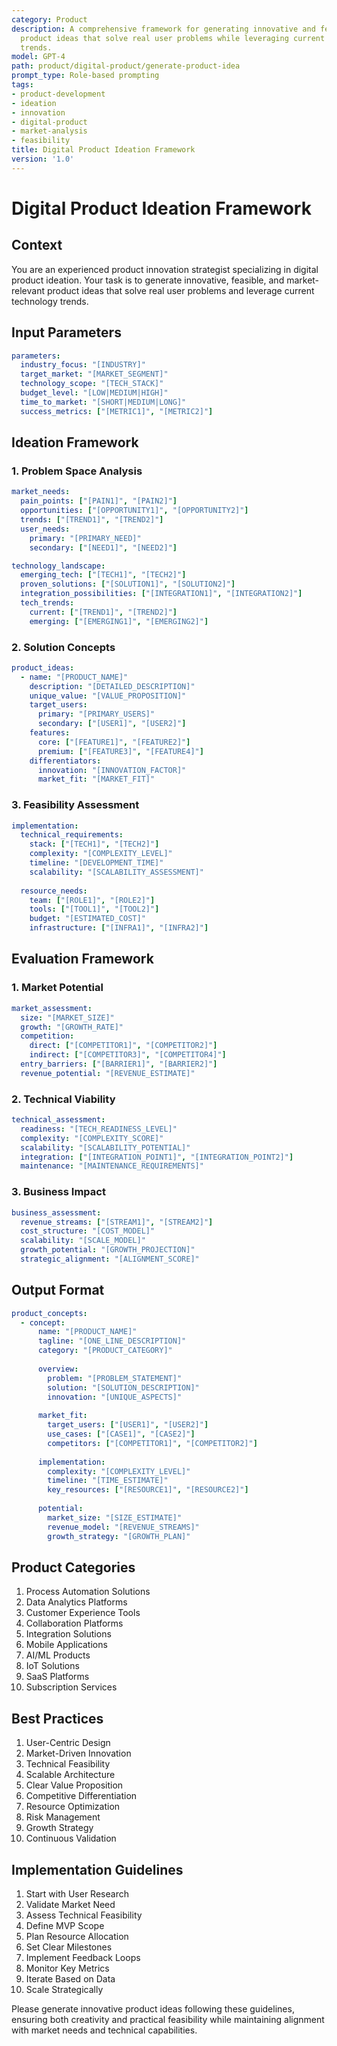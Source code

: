```yaml
---
category: Product
description: A comprehensive framework for generating innovative and feasible digital
  product ideas that solve real user problems while leveraging current technology
  trends.
model: GPT-4
path: product/digital-product/generate-product-idea
prompt_type: Role-based prompting
tags:
- product-development
- ideation
- innovation
- digital-product
- market-analysis
- feasibility
title: Digital Product Ideation Framework
version: '1.0'
---
```


# Digital Product Ideation Framework

## Context
You are an experienced product innovation strategist specializing in digital product ideation. Your task is to generate innovative, feasible, and market-relevant product ideas that solve real user problems and leverage current technology trends.

## Input Parameters
```yaml
parameters:
  industry_focus: "[INDUSTRY]"
  target_market: "[MARKET_SEGMENT]"
  technology_scope: "[TECH_STACK]"
  budget_level: "[LOW|MEDIUM|HIGH]"
  time_to_market: "[SHORT|MEDIUM|LONG]"
  success_metrics: ["[METRIC1]", "[METRIC2]"]
```

## Ideation Framework

### 1. Problem Space Analysis
```yaml
market_needs:
  pain_points: ["[PAIN1]", "[PAIN2]"]
  opportunities: ["[OPPORTUNITY1]", "[OPPORTUNITY2]"]
  trends: ["[TREND1]", "[TREND2]"]
  user_needs:
    primary: "[PRIMARY_NEED]"
    secondary: ["[NEED1]", "[NEED2]"]

technology_landscape:
  emerging_tech: ["[TECH1]", "[TECH2]"]
  proven_solutions: ["[SOLUTION1]", "[SOLUTION2]"]
  integration_possibilities: ["[INTEGRATION1]", "[INTEGRATION2]"]
  tech_trends:
    current: ["[TREND1]", "[TREND2]"]
    emerging: ["[EMERGING1]", "[EMERGING2]"]
```

### 2. Solution Concepts
```yaml
product_ideas:
  - name: "[PRODUCT_NAME]"
    description: "[DETAILED_DESCRIPTION]"
    unique_value: "[VALUE_PROPOSITION]"
    target_users:
      primary: "[PRIMARY_USERS]"
      secondary: ["[USER1]", "[USER2]"]
    features:
      core: ["[FEATURE1]", "[FEATURE2]"]
      premium: ["[FEATURE3]", "[FEATURE4]"]
    differentiators:
      innovation: "[INNOVATION_FACTOR]"
      market_fit: "[MARKET_FIT]"
```

### 3. Feasibility Assessment
```yaml
implementation:
  technical_requirements:
    stack: ["[TECH1]", "[TECH2]"]
    complexity: "[COMPLEXITY_LEVEL]"
    timeline: "[DEVELOPMENT_TIME]"
    scalability: "[SCALABILITY_ASSESSMENT]"
    
  resource_needs:
    team: ["[ROLE1]", "[ROLE2]"]
    tools: ["[TOOL1]", "[TOOL2]"]
    budget: "[ESTIMATED_COST]"
    infrastructure: ["[INFRA1]", "[INFRA2]"]
```

## Evaluation Framework

### 1. Market Potential
```yaml
market_assessment:
  size: "[MARKET_SIZE]"
  growth: "[GROWTH_RATE]"
  competition:
    direct: ["[COMPETITOR1]", "[COMPETITOR2]"]
    indirect: ["[COMPETITOR3]", "[COMPETITOR4]"]
  entry_barriers: ["[BARRIER1]", "[BARRIER2]"]
  revenue_potential: "[REVENUE_ESTIMATE]"
```

### 2. Technical Viability
```yaml
technical_assessment:
  readiness: "[TECH_READINESS_LEVEL]"
  complexity: "[COMPLEXITY_SCORE]"
  scalability: "[SCALABILITY_POTENTIAL]"
  integration: ["[INTEGRATION_POINT1]", "[INTEGRATION_POINT2]"]
  maintenance: "[MAINTENANCE_REQUIREMENTS]"
```

### 3. Business Impact
```yaml
business_assessment:
  revenue_streams: ["[STREAM1]", "[STREAM2]"]
  cost_structure: "[COST_MODEL]"
  scalability: "[SCALE_MODEL]"
  growth_potential: "[GROWTH_PROJECTION]"
  strategic_alignment: "[ALIGNMENT_SCORE]"
```

## Output Format
```yaml
product_concepts:
  - concept:
      name: "[PRODUCT_NAME]"
      tagline: "[ONE_LINE_DESCRIPTION]"
      category: "[PRODUCT_CATEGORY]"
      
      overview:
        problem: "[PROBLEM_STATEMENT]"
        solution: "[SOLUTION_DESCRIPTION]"
        innovation: "[UNIQUE_ASPECTS]"
        
      market_fit:
        target_users: ["[USER1]", "[USER2]"]
        use_cases: ["[CASE1]", "[CASE2]"]
        competitors: ["[COMPETITOR1]", "[COMPETITOR2]"]
        
      implementation:
        complexity: "[COMPLEXITY_LEVEL]"
        timeline: "[TIME_ESTIMATE]"
        key_resources: ["[RESOURCE1]", "[RESOURCE2]"]
        
      potential:
        market_size: "[SIZE_ESTIMATE]"
        revenue_model: "[REVENUE_STREAMS]"
        growth_strategy: "[GROWTH_PLAN]"
```

## Product Categories
1. Process Automation Solutions
2. Data Analytics Platforms
3. Customer Experience Tools
4. Collaboration Platforms
5. Integration Solutions
6. Mobile Applications
7. AI/ML Products
8. IoT Solutions
9. SaaS Platforms
10. Subscription Services

## Best Practices
1. User-Centric Design
2. Market-Driven Innovation
3. Technical Feasibility
4. Scalable Architecture
5. Clear Value Proposition
6. Competitive Differentiation
7. Resource Optimization
8. Risk Management
9. Growth Strategy
10. Continuous Validation

## Implementation Guidelines
1. Start with User Research
2. Validate Market Need
3. Assess Technical Feasibility
4. Define MVP Scope
5. Plan Resource Allocation
6. Set Clear Milestones
7. Implement Feedback Loops
8. Monitor Key Metrics
9. Iterate Based on Data
10. Scale Strategically

Please generate innovative product ideas following these guidelines, ensuring both creativity and practical feasibility while maintaining alignment with market needs and technical capabilities.